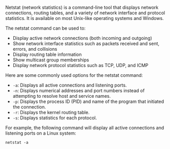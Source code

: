 Netstat (network statistics) is a command-line tool that displays network connections, routing tables, and a variety of network interface and protocol statistics. It is available on most Unix-like operating systems and Windows.

The netstat command can be used to:

-   Display active network connections (both incoming and outgoing)
-   Show network interface statistics such as packets received and sent, errors, and collisions
-   Display routing table information
-   Show multicast group memberships
-   Display network protocol statistics such as TCP, UDP, and ICMP

Here are some commonly used options for the netstat command:

-   `-a`: Displays all active connections and listening ports.
-   `-n`: Displays numerical addresses and port numbers instead of attempting to resolve host and service names.
-   `-p`: Displays the process ID (PID) and name of the program that initiated the connection.
-   `-r`: Displays the kernel routing table.
-   `-s`: Displays statistics for each protocol.

For example, the following command will display all active connections and listening ports on a Linux system:

```
netstat -a
```